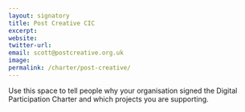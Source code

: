 ```yaml
---
layout: signatory
title: Post Creative CIC
excerpt: 
website: 
twitter-url: 
email: scott@postcreative.org.uk
image: 
permalink: /charter/post-creative/
---
```


Use this space to tell people why your organisation signed the Digital Participation Charter and which projects you are supporting.
